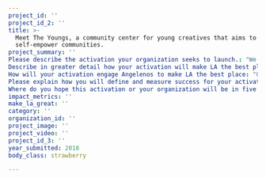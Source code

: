 ```yaml
---
project_id: ''
project_id_2: ''
title: >-
  Meet The Youngs, a community center for young creatives that aims to
  self-empower communities.
project_summary: ''
Please describe the activation your organization seeks to launch.: "We want to open our first physical community center in Los Angeles County to empower marginalized creatives with the infrastructure they need to live & work creatively.\r\n\r\nOur space will provide equipment creatives can borrow, facilities they can use, and serve as an offline platform for them to share work, gain business, and meet community-members.\r\n\r\nWe'll host workshops that inform, exhibitions that showcase, and community meetings to generate financial and social capital for creative projects."
Describe in greater detail how your activation will make LA the best place?: "Our community center will function as a critical bridge between high school graduation and entry into the creative economy. Per the 2017 Otis Report on the Creative Economy in Los Angeles, 759,000 jobs were generated earning $56.9 billion in total labor income. There are three main components to the creative economy. (1) The businesses and individuals involved in producing cultural, artistic, and design goods and services, (2) organizations that provide a venue for artists to share their work, and (3) the support system that nurtures and sustains creative activity.\r\n\r\nThe community center we plan to build is a needed part of the support system that nurtures and sustains creative activity. After high school graduation, having access to free or low-cost support of a creative career is not yet a reality. \r\n\r\nWe would achieve this possibility by leasing or buying a space in an underserved creative community - Jefferson Park, Arlington Heights, West Adams, and Downtown Pomona are all being considered as imprints. At this space, we will offer a range of resources to young creatives in our immediate and extended vicinity. The services and amenities available would include meeting and work spaces, free public wifi, tech equipment and creative supplies, photography and film studio space, and weekly events (galleries, lectures, fairs, workshops, trade shows, concerts, conferences, etc). A low-cost membership fee will maintain operating expenses and support our plans of investing in creative projects. Members and non-members will be able to apply for investments in their creative projects on a quarterly application cycle.\r\n\r\nMobilizing Angelenos is at the crux of our plan. By building this physical community center we are creating a door to creative and professional advancement, a vehicle for cultural activism, and tool for local civic good. Through our project, we aim to bring together people who aren't in the same room enough to strike up dialogues and create empathy. We want to provide a safe space for exhibiting and developing creative voices. And we want to match our social or educational investment in creative projects with a financial component. Each of our community meetings will operate like Kickstarter, serving as a crowdfunding platform for someone’s creative project. Ticket sales to meetings will be re-invested into developing creative ideas.\r\n\r\nMeet The Youngs will make LA the best place to create by developing the infrastructure to help young creatives progress socially and financially in the creative economy. Our plan would not only benefits thousands of young creatives it also benefits thousands of LA-based businesses, and the millions of people who will be affected by what they create."
How will your activation engage Angelenos to make LA the best place: "Our approach to engaging Angelenos will be hosting a series of meetings at our community center. We've already begun organizing these meetings in a pop-up format as a beta test and have been successful in mobilizing young creative communities. From our beta test, we've improved our strategies and tactics and have discovered how to effectively connect with this population and build environments for them that make LA the best place to create.\r\n\r\nThe population we serve is typically 18-29, a mix of junior college students, four-year university students, recent college grads, and emerging professionals. They live throughout LA County, have varying amounts of knowledge or success in the creative economy, and don't have the adequate resources or structure needed to create.\r\n\r\nThe first strategy to serving them is bringing together people from various social circles, creative industries, and socioeconomic status. This mix of people creates social equity for everyone in the group and improves the likelihood of learning something new or getting a job.\r\n\r\nAnother lesson is ensuring the space is comprised of multiple rooms that offer different experiences. This approach to spatial design focuses the activities that occur in each room.\r\n\r\nFinally, we implemented a crowdfunding component to our meetings in order to match the human capital we're facilitating with financial capital - cash investments in creative projects. This mix of approaches is what makes our activation unique and effective."
Please explain how you will define and measure success for your activation.: "We will prioritize depth and consistency of engagement over breadth and reach when it comes time to measuring success for our community center.\r\n\r\nThis means seeking sustained engagement from our community members. We'd track measurements such as length of time in the center, number of consecutive visits, and the number of members referring other members."
Where do you hope this activation or your organization will be in five years?: "In five years, the hope for Meet The Youngs as an organization would be to operate more than one community center in Los Angeles in order to create interplay between communities in different parts of the city. We'd hope to have incubated creative companies fully-owned by members of our community center and to have given thousands of young people access to the creative economy - getting jobs, launching business ventures, and publishing creative works.\r\n\r\nBeyond LA County, we plan to align our efforts with other underserved creative communities who are in the shadows of their city's creative industries. We're planning to start by organizing community meetings for creatives in cities like New York and Chicago and aspire to open additional community centers there as well."
impact_metrics: ''
make_la_great: ''
category: ''
organization_id: ''
project_image: ''
project_video: ''
project_id_3: ''
year_submitted: 2018
body_class: strawberry

---
```

